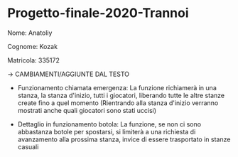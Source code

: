 # Progetto-finale-2020-Trannoi
Nome: Anatoliy 

Cognome: Kozak

Matricola: 335172 

-> CAMBIAMENTI/AGGIUNTE DAL TESTO
  - Funzionamento chiamata emergenza:
    La funzione richiamerà in una stanza, la stanza d'inizio, tutti i giocatori, liberando tutte le altre stanze create fino a quel momento
    (Rientrando alla stanza d'inizio verranno mostrati anche quali giocatori sono stati uccisi)
  
  - Dettaglio in funzionamento botola:
    La funzione, se non ci sono abbastanza botole per spostarsi, si limiterà a una richiesta di avanzamento alla prossima stanza, invice di essere trasportato in
    stanze casuali

